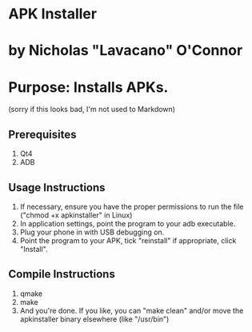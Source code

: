 # APK Installer
# by Nicholas "Lavacano" O'Connor
# Purpose: Installs APKs.
(sorry if this looks bad, I'm not used to Markdown)

Prerequisites
-------------
1. Qt4
3. ADB

Usage Instructions
------------------
1. If necessary, ensure you have the proper permissions to run the file ("chmod +x apkinstaller" in Linux)
2. In application settings, point the program to your adb executable.
3. Plug your phone in with USB debugging on.
4. Point the program to your APK, tick "reinstall" if appropriate, click "Install".

Compile Instructions
--------------------
1. qmake
2. make
3. And you're done. If you like, you can "make clean" and/or move the apkinstaller binary elsewhere (like "/usr/bin")
